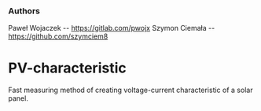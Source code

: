 ### Authors

Paweł Wojaczek -- https://gitlab.com/pwojx
Szymon Ciemała -- https://github.com/szymciem8

# PV-characteristic
Fast measuring method of creating voltage-current characteristic of a solar panel.
